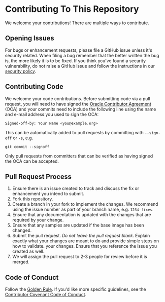 # Contributing To This Repository

We welcome your contributions! There are multiple ways to contribute.

## Opening Issues

For bugs or enhancement requests, please file a GitHub issue unless it's security related. When filing a bug remember that the better written the bug is, the more likely it is to be fixed. If you think you've found a security vulnerability, do not raise a GitHub issue and follow the instructions in our [security policy](SECURITY.md).

## Contributing Code

We welcome your code contributions. Before submitting code via a pull request, you will need to have signed the [Oracle Contributor Agreement][OCA] (OCA) and your commits need to include the following line using the name and e-mail address you used to sign the OCA:

```text
Signed-off-by: Your Name <you@example.org>
```

This can be automatically added to pull requests by committing with `--sign-off` or `-s`, e.g.

```text
git commit --signoff
```

Only pull requests from committers that can be verified as having signed the OCA can be accepted.

## Pull Request Process

1. Ensure there is an issue created to track and discuss the fix or enhancement you intend to submit.
2. Fork this repository.
3. Create a branch in your fork to implement the changes. We recommend using the issue number as part of your branch name, e.g. `1234-fixes`.
4. Ensure that any documentation is updated with the changes that are required by your change.
5. Ensure that any samples are updated if the base image has been changed.
6. Submit the pull request. *Do not leave the pull request blank*. Explain exactly what your changes are meant to do and provide simple steps on how to validate.  your changes. Ensure that you reference the issue you created as well.
7. We will assign the pull request to 2-3 people for review before it is merged.

## Code of Conduct

Follow the [Golden Rule](https://en.wikipedia.org/wiki/Golden_Rule). If you'd like more specific guidelines, see the [Contributor Covenant Code of Conduct][COC].

[OCA]: https://oca.opensource.oracle.com
[COC]: https://www.contributor-covenant.org/version/1/4/code-of-conduct/

